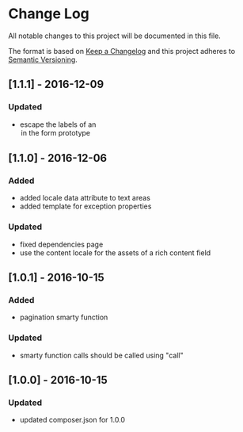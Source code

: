 # Change Log
All notable changes to this project will be documented in this file.

The format is based on [Keep a Changelog](http://keepachangelog.com/)
and this project adheres to [Semantic Versioning](http://semver.org/).

## [1.1.1] - 2016-12-09
### Updated
- escape the labels of an <option> in the form prototype

## [1.1.0] - 2016-12-06
### Added
- added locale data attribute to text areas
- added template for exception properties

### Updated
- fixed dependencies page
- use the content locale for the assets of a rich content field

## [1.0.1] - 2016-10-15
### Added
- pagination smarty function

### Updated
- smarty function calls should be called using "call"

## [1.0.0] - 2016-10-15
### Updated
- updated composer.json for 1.0.0
